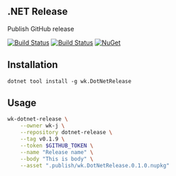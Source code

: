 ## .NET Release

Publish GitHub release

[![Build Status](https://travis-ci.org/wk-j/dotnet-release.svg?branch=master)](https://travis-ci.org/wk-j/dotnet-release)
[![Build Status](https://dev.azure.com/wk-j/dotnet-release/_apis/build/status/wk-j.dotnet-release)](https://dev.azure.com/wk-j/dotnet-release/_build/latest?definitionId=11)
[![NuGet](https://img.shields.io/nuget/v/wk.DotNetRelease.svg)](https://www.nuget.org/packages/wk.DotNetRelease)

## Installation

```
dotnet tool install -g wk.DotNetRelease
```

## Usage

```bash
wk-dotnet-release \
    --owner wk-j \
    --repository dotnet-release \
    --tag v0.1.9 \
    --token $GITHUB_TOKEN \
    --name "Release name" \
    --body "This is body" \
    --asset ".publish/wk.DotNetRelease.0.1.0.nupkg"
```